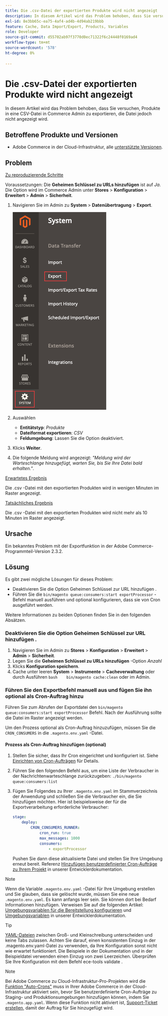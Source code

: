 ```yaml
---
title: Die .csv-Datei der exportierten Produkte wird nicht angezeigt
description: In diesem Artikel wird das Problem behoben, dass Sie versuchen, Produkte in eine CSV-Datei in Commerce Admin zu exportieren, die Datei jedoch nicht angezeigt wird.
exl-id: 8e3bb65c-ea75-4af4-ad4b-4d94ab219bbb
feature: Cache, Data Import/Export, Products, Variables
role: Developer
source-git-commit: d55702ab97f3770d0ec71322f6c24448f0169ad4
workflow-type: tm+mt
source-wordcount: '578'
ht-degree: 0%

---
```


# Die .csv-Datei der exportierten Produkte wird nicht angezeigt

In diesem Artikel wird das Problem behoben, dass Sie versuchen, Produkte in eine CSV-Datei in Commerce Admin zu exportieren, die Datei jedoch nicht angezeigt wird.

## Betroffene Produkte und Versionen

* Adobe Commerce in der Cloud-Infrastruktur, alle [unterstützte Versionen](https://magento.com/sites/default/files/magento-software-lifecycle-policy.pdf).

## Problem

<u>Zu reproduzierende Schritte</u>

Voraussetzungen: Die **Geheimen Schlüssel zu URLs hinzufügen** ist auf *Ja*. Die Option wird im Commerce Admin unter **Stores** > **Konfiguration** > **Erweitert** > **Admin** > **Sicherheit**.

1. Navigieren Sie im Admin zu **System** > **Datenübertragung** > **Export**.

   ![magento_export_products_2.3.4.png](assets/magento_export_products_2.3.4.png)

1. Auswählen
   * **Entitätstyp**: *Produkte*
   * **Dateiformat exportieren**: *CSV*
   * **Feldumgebung**: Lassen Sie die Option deaktiviert.
1. Klicks **Weiter**.
1. Die folgende Meldung wird angezeigt: *&quot;Meldung wird der Warteschlange hinzugefügt, warten Sie, bis Sie Ihre Datei bald erhalten.&quot;*.

<u>Erwartetes Ergebnis</u>

Die .csv -Datei mit den exportierten Produkten wird in wenigen Minuten im Raster angezeigt.

<u>Tatsächliches Ergebnis</u>

Die .csv -Datei mit den exportierten Produkten wird nicht mehr als 10 Minuten im Raster angezeigt.

## Ursache

Ein bekanntes Problem mit der Exportfunktion in der Adobe Commerce-Programmteil-Version 2.3.2.

## Lösung

Es gibt zwei mögliche Lösungen für dieses Problem:

* Deaktivieren Sie die Option Geheimen Schlüssel zur URL hinzufügen .
* Führen Sie die `bin/magento queue:consumers:start exportProcessor` -Befehl manuell ausführen und optional konfigurieren, dass sie von Cron ausgeführt werden.

Weitere Informationen zu beiden Optionen finden Sie in den folgenden Absätzen.

### Deaktivieren Sie die Option Geheimen Schlüssel zur URL hinzufügen .

1. Navigieren Sie im Admin zu **Stores** > **Konfiguration** > **Erweitert** > **Admin** > **Sicherheit**.
1. Legen Sie die **Geheimen Schlüssel zu URLs hinzufügen** -Option *Anzahl*
1. Klicks **Konfiguration speichern**.
1. Cache unter leeren **System** > **Instrumente** > **Cacheverwaltung** oder durch Ausführen    ```bash    bin/magento cache:clean``` oder im Admin.

### Führen Sie den Exportbefehl manuell aus und fügen Sie ihn optional als Cron-Auftrag hinzu

Führen Sie zum Abrufen der Exportdatei den `bin/magento queue:consumers:start exportProcessor` Befehl. Nach der Ausführung sollte die Datei im Raster angezeigt werden.


Um den Prozess optional als Cron-Auftrag hinzuzufügen, müssen Sie die `CRON_CONSUMERS` in die `.magento.env.yaml` -Datei.

#### Prozess als Cron-Auftrag hinzufügen (optional)

1. Stellen Sie sicher, dass Ihr Cron eingerichtet und konfiguriert ist. Siehe [Einrichten von Cron-Aufträgen](/docs/commerce-cloud-service/user-guide/configure/app/properties/crons-property.html) für Details.
1. Führen Sie den folgenden Befehl aus, um eine Liste der Verbraucher in der Nachrichtenwarteschlange zurückzugeben:     `./bin/magento queue:consumers:list`
1. Fügen Sie Folgendes zu Ihrer `.magento.env.yaml` im Stammverzeichnis der Anwendung und schließen Sie die Verbraucher ein, die Sie hinzufügen möchten. Hier ist beispielsweise der für die Exportverarbeitung erforderliche Verbraucher:

   ```yaml
   stage:
       deploy:
           CRON_CONSUMERS_RUNNER:
               cron_run: true
               max_messages: 1000
               consumers:
                   - exportProcessor
   ```

   Pushen Sie dann diese aktualisierte Datei und stellen Sie Ihre Umgebung erneut bereit. Referenz [Hinzufügen benutzerdefinierter Cron-Aufträge zu Ihrem Projekt](/docs/commerce-cloud-service/user-guide/configure/app/properties/crons-property.html#add-custom-cron-jobs-to-your-project) in unserer Entwicklerdokumentation.

>[!NOTE]
>
>Wenn die Variable `.magento.env.yaml` -Datei für Ihre Umgebung erstellen und Sie glauben, dass sie gelöscht wurde, müssen Sie eine neue `.magento.env.yaml`. Es kann anfangs leer sein. Sie können dort bei Bedarf Informationen hinzufügen. Verweisen Sie auf die folgenden Artikel: [Umgebungsvariablen für die Bereitstellung konfigurieren](/docs/commerce-cloud-service/user-guide/configure/env/configure-env-yaml.html) und [Umgebungsvariablen](/docs/commerce-cloud-service/user-guide/configure/env/stage/variables-intro.html) in unserer Entwicklerdokumentation.

>[!TIP]
>
>[YAML-Dateien](https://experienceleague.adobe.com/docs/commerce-cloud-service/user-guide/configure/env/configure-env-yaml.html) zwischen Groß- und Kleinschreibung unterscheiden und keine Tabs zulassen. Achten Sie darauf, einen konsistenten Einzug in der .magento.env.yaml-Datei zu verwenden, da Ihre Konfiguration sonst nicht wie erwartet funktioniert. Die Beispiele in der Dokumentation und in der Beispieldatei verwenden einen Einzug von zwei Leerzeichen. Überprüfen Sie Ihre Konfiguration mit dem Befehl ece-tools validate .

>[!NOTE]
>
>Bei Adobe Commerce zu Cloud-Infrastruktur-Pro-Projekten wird die [Funktion &quot;Auto-Crons&quot;](/docs/commerce-cloud-service/user-guide/configure/app/properties/crons-property.html?lang=en#crontab) muss in Ihrer Adobe Commerce in der Cloud-Infrastruktur aktiviert sein, bevor Sie benutzerdefinierte Cron-Aufträge zu Staging- und Produktionsumgebungen hinzufügen können, indem Sie `.magento.app.yaml`. Wenn diese Funktion nicht aktiviert ist, [Support-Ticket erstellen](/help/help-center-guide/help-center/magento-help-center-user-guide.md#submit-ticket), damit der Auftrag für Sie hinzugefügt wird.
